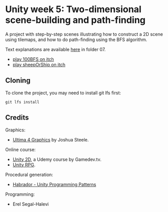 # Unity week 5: Two-dimensional scene-building and path-finding

A project with step-by-step scenes illustrating how to construct a 2D scene using tilemaps,
and how to do path-finding using the BFS algorithm.

Text explanations are available
[here](https://github.com/gamedev-at-ariel/gamedev-5782) in folder 07.

* [play 100BFS on itch](https://ilang.itch.io/shiporsheep)
* [play sheepOrShip on itch](https://ilang.itch.io/shiporsheep2)

## Cloning

To clone the project, you may need to install git lfs first:

    git lfs install 


## Credits

Graphics:
* [Ultima 4 Graphics](https://github.com/jahshuwaa/u4graphics) by Joshua Steele.

Online course:
* [Unity 2D](https://www.udemy.com/course/unitycourse/learn/lecture/10246496), a Udemy course by Gamedev.tv.
* [Unity RPG](https://www.gamedev.tv/p/unity-rpg/?product_id=1503859&coupon_code=JOINUS).

Procedural generation:
* [Habrador - Unity Programming Patterns](https://github.com/Habrador/Unity-Programming-Patterns#7-double-buffer)

Programming:
* Erel Segal-Halevi
